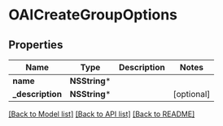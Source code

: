 # OAICreateGroupOptions

## Properties
Name | Type | Description | Notes
------------ | ------------- | ------------- | -------------
**name** | **NSString*** |  | 
**_description** | **NSString*** |  | [optional] 

[[Back to Model list]](../README#documentation-for-models) [[Back to API list]](../README#documentation-for-api-endpoints) [[Back to README]](../README)



